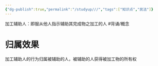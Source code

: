 ```yaml
---
{"dg-publish":true,"permalink":"/studyup///","tags":["知识点","民法"]}
---
```


加工辅助人：即服从他人指示辅助其完成物之加工的人 #背诵/概念 
# 归属效果
加工辅助人的行为归属被辅助的人，被辅助的人获得被加工物的所有权